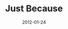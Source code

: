 ---
layout: base.njk
title : 'Just Because' 
view_title : 'Just Because' 
year : '2012' 
date : '2012-01-24' 
img_file : '/drawing/justbecause.png' 
html_file : 'justbecause' 
next_html : 'whatadumbsummer.html' 
year_order : '2' 
permalink : "title/{{html_file}}.html"
---